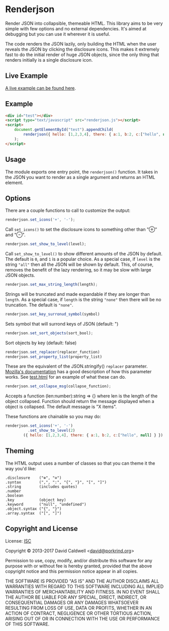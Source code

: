 Renderjson
==========

Render JSON into collapsible, themeable HTML. This library aims to be very
simple with few options and no external dependencies. It's aimed at debugging
but you can use it wherever it is useful.

The code renders the JSON lazily, only building the HTML when the user
reveals the JSON by clicking the disclosure icons. This makes it extremely
fast to do the initial render of huge JSON objects, since the only thing
that renders initially is a single disclosure icon.


Live Example
------------

[A live example can be found here](http://caldwell.github.io/renderjson).

Example
-------

```html
<div id="test"></div>
<script type="text/javascript" src="renderjson.js"></script>
<script>
    document.getElementById("test").appendChild(
        renderjson({ hello: [1,2,3,4], there: { a:1, b:2, c:["hello", null] } })
    );
</script>
```

Usage
-----

The module exports one entry point, the `renderjson()` function. It takes in
the JSON you want to render as a single argument and returns an HTML
element.

Options
-------

There are a couple functions to call to customize the output:

```javascript
renderjson.set_icons('+', '-');
```

Call `set_icons()` to set the disclosure icons to something other than "⊕" and
"⊖".

```javascript
renderjson.set_show_to_level(level);
```

Call `set_show_to_level()` to show different amounts of the JSON by
default. The default is `0`, and `1` is a popular choice. As a special case,
if `level` is the string `"all"` then all the JSON will be shown by
default. This, of course, removes the benefit of the lazy rendering, so it
may be slow with large JSON objects.

```javascript
renderjson.set_max_string_length(length);
```

Strings will be truncated and made expandable if they are longer than
`length`. As a special case, if `length` is the string `"none"` then there
will be no truncation. The default is `"none"`.


```javascript
renderjson.set_key_surronud_symbol(symbol)
```

Sets symbol that will surrond keys of JSON (default: ")

```javascript
renderjson.set_sort_objects(sort_bool);
```

Sort objects by key (default: false)

```javascript
renderjson.set_replacer(replacer_function)
renderjson.set_property_list(property_list)
```

These are the equivalent of the JSON.stringify() `replacer` parameter.
[Mozilla's documentation][1] has a good description of how this parameter
works. See [test.html](test.html) for an example of what these
can do.

[1]: https://developer.mozilla.org/en-US/docs/Web/JavaScript/Reference/Global_Objects/JSON/stringify

```javascript
renderjson.set_collapse_msg(collapse_function);
```

Accepts a function (len:number):string => {} where len is the length of the
object collapsed. Function should return the message displayed when a object
is collapsed. The default message is "X items".

These functions are chainable so you may do:

```javascript
renderjson.set_icons('+', '-')
          .set_show_to_level(2)
        ({ hello: [1,2,3,4], there: { a:1, b:2, c:["hello", null] } })
```

Theming
-------

The HTML output uses a number of classes so that you can theme it the way
you'd like:

    .disclosure    ("⊕", "⊖")
    .syntax        (",", ":", "{", "}", "[", "]")
    .string        (includes quotes)
    .number
    .boolean
    .key           (object key)
    .keyword       ("null", "undefined")
    .object.syntax ("{", "}")
    .array.syntax  ("[", "]")


Copyright and License
---------------------

License: [ISC](https://en.wikipedia.org/wiki/ISC_license)

Copyright © 2013-2017 David Caldwell \<david@porkrind.org\>

Permission to use, copy, modify, and/or distribute this software for any
purpose with or without fee is hereby granted, provided that the above
copyright notice and this permission notice appear in all copies.

THE SOFTWARE IS PROVIDED "AS IS" AND THE AUTHOR DISCLAIMS ALL WARRANTIES
WITH REGARD TO THIS SOFTWARE INCLUDING ALL IMPLIED WARRANTIES OF
MERCHANTABILITY AND FITNESS. IN NO EVENT SHALL THE AUTHOR BE LIABLE FOR ANY
SPECIAL, DIRECT, INDIRECT, OR CONSEQUENTIAL DAMAGES OR ANY DAMAGES
WHATSOEVER RESULTING FROM LOSS OF USE, DATA OR PROFITS, WHETHER IN AN ACTION
OF CONTRACT, NEGLIGENCE OR OTHER TORTIOUS ACTION, ARISING OUT OF OR IN
CONNECTION WITH THE USE OR PERFORMANCE OF THIS SOFTWARE.
